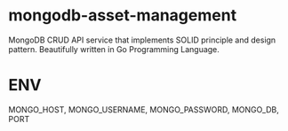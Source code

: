 # mongodb-asset-management
MongoDB CRUD API service that implements SOLID principle and design pattern. 
Beautifully written in Go Programming Language.

# ENV
MONGO_HOST, MONGO_USERNAME, MONGO_PASSWORD, MONGO_DB, PORT

